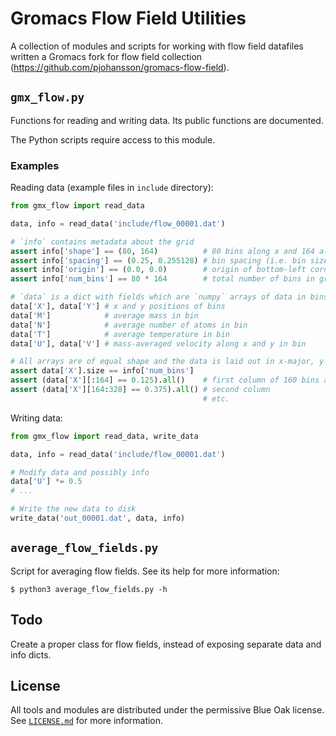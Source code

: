 # Gromacs Flow Field Utilities

A collection of modules and scripts for working with flow field 
datafiles written a Gromacs fork for flow field collection 
(https://github.com/pjohansson/gromacs-flow-field).

## `gmx_flow.py`

Functions for reading and writing data. Its public functions are documented.

The Python scripts require access to this module.

### Examples

Reading data (example files in `include` directory):

```python
from gmx_flow import read_data

data, info = read_data('include/flow_00001.dat')

# `info` contains metadata about the grid
assert info['shape'] == (80, 164)          # 80 bins along x and 164 along y
assert info['spacing'] == (0.25, 0.255128) # bin spacing (i.e. bin size) along x and y 
assert info['origin'] == (0.0, 0.0)        # origin of bottom-left corner of grid
assert info['num_bins'] == 80 * 164        # total number of bins in grid

# `data` is a dict with fields which are `numpy` arrays of data in bins
data['X'], data['Y'] # x and y positions of bins
data['M']            # average mass in bin
data['N']            # average number of atoms in bin
data['T']            # average temperature in bin
data['U'], data['V'] # mass-averaged velocity along x and y in bin

# All arrays are of equal shape and the data is laid out in x-major, y-minor order
assert data['X'].size == info['num_bins']
assert (data['X'][:164] == 0.125).all()    # first column of 160 bins along y
assert (data['X'][164:328] == 0.375).all() # second column
                                           # etc.
```

Writing data:

```python
from gmx_flow import read_data, write_data

data, info = read_data('include/flow_00001.dat')

# Modify data and possibly info
data['U'] *= 0.5
# ...

# Write the new data to disk
write_data('out_00001.dat', data, info)
```

## `average_flow_fields.py`

Script for averaging flow fields. See its help for more information:

`$ python3 average_flow_fields.py -h`

## Todo

Create a proper class for flow fields, instead of exposing separate 
data and info dicts.

## License

All tools and modules are distributed under the permissive Blue Oak license. 
See [`LICENSE.md`](LICENSE.md) for more information.
